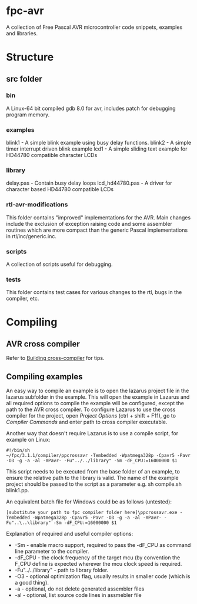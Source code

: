 # fpc-avr
A collection of Free Pascal AVR microcontroller code snippets, examples and libraries.

# Structure
## src folder
### bin
A Linux-64 bit compiled gdb 8.0 for avr, includes patch for debugging program memory.

### examples
blink1 - A simple blink example using busy delay functions.
blink2 - A simple timer interrupt driven blink example
lcd1 - A simple sliding text example for HD44780 compatible character LCDs
### library
delay.pas - Contain busy delay loops
lcd_hd44780.pas - A driver for character based HD44780 compatible LCDs
### rtl-avr-modifications
This folder contains "improved" implementations for the AVR. Main changes include the exclusion of exception raising code and some assembler routines which are more compact than the generic Pascal implementations in rtl/inc/generic.inc.
### scripts
A collection of scripts useful for debugging.
### tests
This folder contains test cases for various changes to the rtl, bugs in the compiler, etc.

# Compiling
## AVR cross compiler
Refer to [Building cross-compiler](http://wiki.freepascal.org/AVR#Building_cross-compiler) for tips.

## Compiling examples
An easy way to compile an example is to open the lazarus project file in the lazarus subfolder in the example.
This will open the example in Lazarus and all required options to compile the example will be configured, except the path to the AVR cross compiler.
To configure Lazarus to use the cross compiler for the project, open _Project Options_ (ctrl + shift + F11), go to _Compiler Commands_ and enter path to cross compiler executable.

Another way that doesn't require Lazarus is to use a compile script, for example on Linux:
```
#!/bin/sh
~/fpc/3.1.1/compiler/ppcrossavr -Tembedded -Wpatmega328p -Cpavr5 -Pavr -O3 -g -a -al -XPavr- -Fu"../../library" -Sm -dF_CPU:=16000000 $1
```

This script needs to be executed from the base folder of an example, to ensure the relative path to the library is valid. The name of the example project should be passed to the script as a parameter e.g. sh compile.sh blink1.pp.

An equivalent batch file for Windows could be as follows (untested):

```
[substitute your path to fpc compiler folder here]\ppcrossavr.exe -Tembedded -Wpatmega328p -Cpavr5 -Pavr -O3 -g -a -al -XPavr- -Fu"..\..\library" -Sm -dF_CPU:=16000000 $1
```

Explanation of required and useful compiler options:
* -Sm - enable macro support, required to pass the -dF_CPU as command line parameter to the compiler.
* -dF_CPU - the clock frequency of the target mcu (by convention the F_CPU define is expected wherever the mcu clock speed is required.
* -Fu"../../library" - path to library folder.
* -O3 - optional optimization flag, usually results in smaller code (which is a good thing).
* -a - optional, do not delete generated assembler files
* -al - optional, list source code lines in assmebler file

